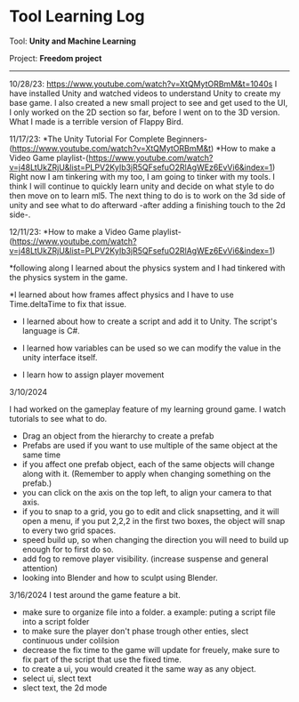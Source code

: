 # Tool Learning Log

Tool: **Unity and Machine Learning**

Project: **Freedom project**

---

10/28/23:
https://www.youtube.com/watch?v=XtQMytORBmM&t=1040s
I have installed Unity and watched videos to understand Unity to create my base game. I also created a new small project to see and get used to the UI, I only worked on the 2D section so far, before I went on to the 3D version. What I made is a terrible version of Flappy Bird.

11/17/23:
*The Unity Tutorial For Complete Beginners-(https://www.youtube.com/watch?v=XtQMytORBmM&t)
*How to make a Video Game playlist-(https://www.youtube.com/watch?v=j48LtUkZRjU&list=PLPV2KyIb3jR5QFsefuO2RlAgWEz6EvVi6&index=1)
Right now I am tinkering with my too, I am going to tinker with my tools. I think I will continue to quickly learn unity and decide on what style to do then move on to learn ml5.
The next thing to do is to work on the 3d side of unity and see what to do afterward -after adding a finishing touch to the 2d side-.

12/11/23:
*How to make a Video Game playlist-(https://www.youtube.com/watch?v=j48LtUkZRjU&list=PLPV2KyIb3jR5QFsefuO2RlAgWEz6EvVi6&index=1)

*following along I learned about the physics system and I had tinkered with the physics system in the game.

 *I learned about how frames affect physics and I have to use Time.deltaTime to fix that issue.

* I learned about how to create a script and add it to Unity. The script's language is C#.

* I learned how variables can be used so we can modify the value in the unity interface itself.

* I learn how to assign player movement

3/10/2024

I had worked on the gameplay feature of my learning ground game. I watch tutorials to see what to do.
* Drag an object from the hierarchy to create a prefab
* Prefabs are used if you want to use multiple of the same object at the same time
* if you affect one prefab object, each of the same objects will change along with it. (Remember to apply when changing something on the prefab.)
* you can click on the axis on the top left, to align your camera to that axis.
* if you to snap to a grid, you go to edit and click snapsetting, and it will open a menu, if you put 2,2,2 in the first two boxes, the object will snap to every two grid spaces.
* speed build up, so when changing the direction you will need to build up enough for to first do so.
* add fog to remove player visibility. (increase suspense and general attention)
* looking into Blender and how to sculpt using Blender.

3/16/2024
I test around the game feature a bit.
* make sure to organize file into a folder. a example: puting a script file into a script folder
* to make sure the player don't phase trough other enties, slect continuous under colilsion
* decrease the fix time to the game will update for freuely, make sure to fix part of the  script that use the fixed time.
* to create a ui, you would created it the same way as any object.
* select ui, slect text
* slect text, the 2d mode
<!--
* Links you used today (websites, videos, etc)
* Things you tried, progress you made, etc
* Challenges, a-ha moments, etc
* Questions you still have
* What you're going to try next
-->
